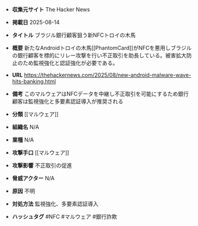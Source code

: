 - **収集元サイト**
The Hacker News

- **掲載日**
2025-08-14

- **タイトル**
ブラジル銀行顧客狙う新NFCトロイの木馬

- **概要**
新たなAndroidトロイの木馬[[PhantomCard]]がNFCを悪用しブラジルの銀行顧客を標的にリレー攻撃を行い不正取引を助長している。被害拡大防止のため監視強化と認証強化が必要である。

- **URL**
https://thehackernews.com/2025/08/new-android-malware-wave-hits-banking.html

- **備考**
このマルウェアはNFCデータを中継し不正取引を可能にするため銀行顧客は監視強化と多要素認証導入が推奨される

- **分類**
[[マルウェア]]

- **組織名**
N/A

- **業種**
N/A

- **攻撃手口**
[[マルウェア]]

- **攻撃影響**
不正取引の促進

- **脅威アクター**
N/A

- **原因**
不明

- **対処方法**
監視強化、多要素認証導入

- **ハッシュタグ**
#NFC #マルウェア #銀行詐欺
